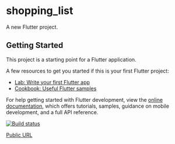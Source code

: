 # shopping_list

A new Flutter project.

## Getting Started

This project is a starting point for a Flutter application.

A few resources to get you started if this is your first Flutter project:

- [Lab: Write your first Flutter app](https://docs.flutter.dev/get-started/codelab)
- [Cookbook: Useful Flutter samples](https://docs.flutter.dev/cookbook)

For help getting started with Flutter development, view the
[online documentation](https://docs.flutter.dev/), which offers tutorials,
samples, guidance on mobile development, and a full API reference.

[![Build status](https://build.appcenter.ms/v0.1/apps/3fb8384c-750a-4af1-958e-cc7ae8219c08/branches/main/badge)](https://appcenter.ms)

[Public URL](https://install.appcenter.ms/orgs/invorganizer/apps/shopping-list/distribution_groups/public)

